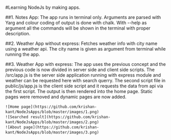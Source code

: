 #Learning NodeJs by making apps.

##1. Notes App: 
The app runs in terminal only. Arguments are parsed with Yarg and colour coding of output is done with chalk. With --help as argument all the commands will be shown in the terminal with proper description.

##2. Weather App without express:
Fetches weather info with city name using a weather api. The city name is given as argument from terminal while running the app.

##3. Weather App with express: 
The app uses the previous concept and the previous code is now divided in server side and client side scripts. The /src/app.js is the server side application running with express module and weather can be requested here with search querry.
    The second script file in public/js/app.js is the client side script and it requests the data from api via the first script. The output is then rendered into the home page.
    Static pages were removed and dynamic pages are now added.
    
    ![Home page](https://github.com/krishan-kant/NodeJsApps/blob/master/images/1.png)
    ![Searched result](https://github.com/krishan-kant/NodeJsApps/blob/master/images/2.png)
    ![About page](https://github.com/krishan-kant/NodeJsApps/blob/master/images/3.png)
    
